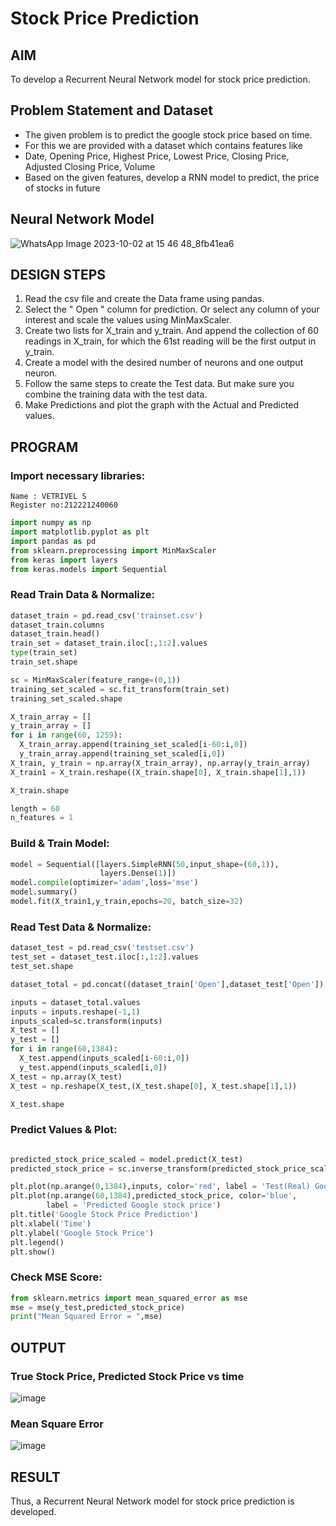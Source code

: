 # Stock Price Prediction

## AIM
To develop a Recurrent Neural Network model for stock price prediction.

## Problem Statement and Dataset
* The given problem is to predict the google stock price based on time.
* For this we are provided with a dataset which contains features like
* Date, Opening Price, Highest Price, Lowest Price, Closing Price, Adjusted Closing Price, Volume
* Based on the given features, develop a RNN model to predict, the price of stocks in future

## Neural Network Model
![WhatsApp Image 2023-10-02 at 15 46 48_8fb41ea6](https://github.com/Aashima02/rnn-stock-price-prediction/assets/93427086/777fce87-18bb-4ea3-80d5-0e3a6862055d)


## DESIGN STEPS
1. Read the csv file and create the Data frame using pandas.
2. Select the " Open " column for prediction. Or select any column of your interest and scale the values using MinMaxScaler.
3. Create two lists for X_train and y_train. And append the collection of 60 readings in X_train, for which the 61st reading will be the first output in y_train.
4. Create a model with the desired number of neurons and one output neuron.
5. Follow the same steps to create the Test data. But make sure you combine the training data with the test data.
6. Make Predictions and plot the graph with the Actual and Predicted values.


## PROGRAM

### Import necessary libraries:
```
Name : VETRIVEL S
Register no:212221240060
```
```python
import numpy as np
import matplotlib.pyplot as plt
import pandas as pd
from sklearn.preprocessing import MinMaxScaler
from keras import layers
from keras.models import Sequential
```

### Read Train Data & Normalize:
```python
dataset_train = pd.read_csv('trainset.csv')
dataset_train.columns
dataset_train.head()
train_set = dataset_train.iloc[:,1:2].values
type(train_set)
train_set.shape

sc = MinMaxScaler(feature_range=(0,1))
training_set_scaled = sc.fit_transform(train_set)
training_set_scaled.shape

X_train_array = []
y_train_array = []
for i in range(60, 1259):
  X_train_array.append(training_set_scaled[i-60:i,0])
  y_train_array.append(training_set_scaled[i,0])
X_train, y_train = np.array(X_train_array), np.array(y_train_array)
X_train1 = X_train.reshape((X_train.shape[0], X_train.shape[1],1))

X_train.shape

length = 60
n_features = 1
```

### Build & Train Model:
```python
model = Sequential([layers.SimpleRNN(50,input_shape=(60,1)),
                    layers.Dense(1)])
model.compile(optimizer='adam',loss='mse')
model.summary()
model.fit(X_train1,y_train,epochs=20, batch_size=32)
```

### Read Test Data & Normalize:
```python
dataset_test = pd.read_csv('testset.csv')
test_set = dataset_test.iloc[:,1:2].values
test_set.shape

dataset_total = pd.concat((dataset_train['Open'],dataset_test['Open']),axis=0)

inputs = dataset_total.values
inputs = inputs.reshape(-1,1)
inputs_scaled=sc.transform(inputs)
X_test = []
y_test = []
for i in range(60,1384):
  X_test.append(inputs_scaled[i-60:i,0])
  y_test.append(inputs_scaled[i,0])
X_test = np.array(X_test)
X_test = np.reshape(X_test,(X_test.shape[0], X_test.shape[1],1))

X_test.shape
```

### Predict Values & Plot:
```python

predicted_stock_price_scaled = model.predict(X_test)
predicted_stock_price = sc.inverse_transform(predicted_stock_price_scaled)

plt.plot(np.arange(0,1384),inputs, color='red', label = 'Test(Real) Google stock price')
plt.plot(np.arange(60,1384),predicted_stock_price, color='blue', 
		label = 'Predicted Google stock price')
plt.title('Google Stock Price Prediction')
plt.xlabel('Time')
plt.ylabel('Google Stock Price')
plt.legend()
plt.show()

```

### Check MSE Score:
```python
from sklearn.metrics import mean_squared_error as mse
mse = mse(y_test,predicted_stock_price)
print("Mean Squared Error = ",mse)
```
## OUTPUT

### True Stock Price, Predicted Stock Price vs time

![image](https://github.com/Aashima02/rnn-stock-price-prediction/assets/93427086/10eff697-1fbd-48fc-99a3-96c21a488ba1)


### Mean Square Error

![image](https://github.com/Aashima02/rnn-stock-price-prediction/assets/93427086/fc36e587-7849-490b-b04c-8ede76d93409)


## RESULT
Thus, a Recurrent Neural Network model for stock price prediction is developed.
